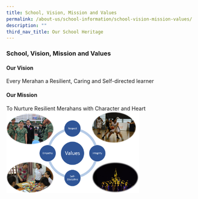 ```yaml
---
title: School, Vision, Mission and Values
permalink: /about-us/school-information/school-vision-mission-values/
description: ""
third_nav_title: Our School Heritage
---
```

### School, Vision, Mission and Values

#### Our Vision

Every Merahan a Resilient,&nbsp;Caring and Self-directed learner

#### Our Mission


To Nurture Resilient Merahans with Character and Heart
&nbsp;
 <img src="/images/vmv.png" style="width:70%">